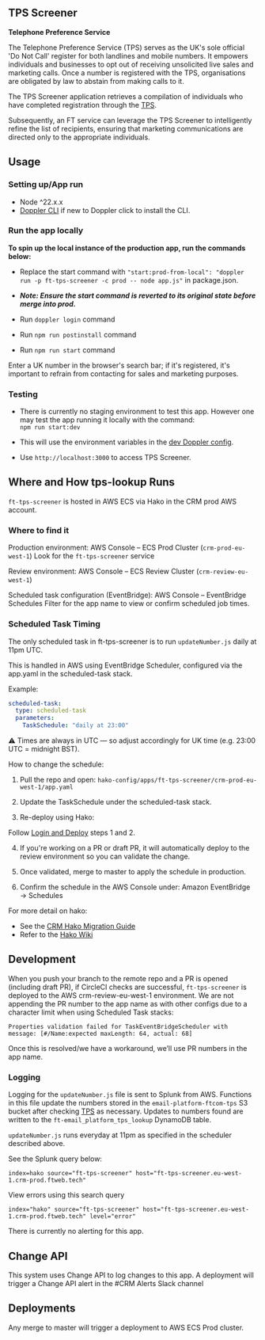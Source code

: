 ## TPS Screener

**Telephone Preference Service**

The Telephone Preference Service (TPS) serves as the UK's sole official 'Do Not Call' register for both landlines and mobile numbers. It empowers individuals and businesses to opt out of receiving unsolicited live sales and marketing calls. Once a number is registered with the TPS, organisations are obligated by law to abstain from making calls to it.

The TPS Screener application retrieves a compilation of individuals who have completed registration through the [TPS](https://www.tpsonline.org.uk/).

Subsequently, an FT service can leverage the TPS Screener to intelligently refine the list of recipients, ensuring that marketing communications are directed only to the appropriate individuals.

## Usage

### Setting up/App run

- Node ^22.x.x
- [Doppler CLI](https://docs.doppler.com/docs/install-cli) if new to Doppler click to install the CLI.

### Run the app locally

**To spin up the local instance of the production app, run the commands below:**

- Replace the start command with `"start:prod-from-local": "doppler run -p ft-tps-screener -c prod -- node app.js"` in package.json.
- **_Note: Ensure the start command is reverted to its original state before merge into prod._**

- Run `doppler login` command
- Run `npm run postinstall` command
- Run `npm run start` command

Enter a UK number in the browser's search bar; if it's registered, it's important to refrain from contacting for sales and marketing purposes.

### Testing

- There is currently no staging environment to test this app. However one may test the app running it locally with the command:   
`npm run start:dev`

- This will use the environment variables in the [dev Doppler config](https://dashboard.doppler.com/workplace/99fbb11f5bea112e94dd/projects/ft-tps-screener/configs/dev).    
- Use `http://localhost:3000` to access TPS Screener. 


## Where and How tps-lookup Runs
`ft-tps-screener` is hosted in AWS ECS via Hako in the CRM prod AWS account.

### Where to find it
Production environment:
AWS Console – ECS Prod Cluster (`crm-prod-eu-west-1`) 
Look for the `ft-tps-screener` service

Review environment:
AWS Console – ECS Review Cluster (`crm-review-eu-west-1`)

Scheduled task configuration (EventBridge):
AWS Console – EventBridge Schedules
Filter for the app name to view or confirm scheduled job times.

### Scheduled Task Timing
The only scheduled task in ft-tps-screener is to run `updateNumber.js` daily at 11pm UTC.

This is handled in AWS using EventBridge Scheduler, configured via the app.yaml in the scheduled-task stack.

Example:

```yaml
scheduled-task:
  type: scheduled-task
  parameters:
    TaskSchedule: "daily at 23:00"
 ```
⚠️ Times are always in UTC — so adjust accordingly for UK time (e.g. 23:00 UTC = midnight BST).

How to change the schedule:
1. Pull the repo and open:
`hako-config/apps/ft-tps-screener/crm-prod-eu-west-1/app.yaml`

2. Update the TaskSchedule under the scheduled-task stack.

3. Re-deploy using Hako:

Follow [Login and Deploy](https://financialtimes.atlassian.net/wiki/spaces/SF/pages/9086500865/CRM+Guide+Heroku+to+AWS+Migration+using+Hako#%3Aaws%3A---Login-%26-Deploy) steps 1 and 2.

4. If you're working on a PR or draft PR, it will automatically deploy to the review environment so you can validate the change.

5. Once validated, merge to master to apply the schedule in production.

6. Confirm the schedule in the AWS Console under:
Amazon EventBridge → Schedules


For more detail on hako:  
- See the [CRM Hako Migration Guide](https://financialtimes.atlassian.net/wiki/spaces/SF/pages/9086500865/CRM+Guide+Heroku+to+AWS+Migration+using+Hako)
- Refer to the [Hako Wiki](https://github.com/Financial-Times/hako-cli/wiki)

## Development
When you push your branch to the remote repo and a PR is opened (including draft PR), if CircleCI checks are successful, `ft-tps-screener` is deployed to the AWS crm-review-eu-west-1 environment. We are not appending the PR number to the app name as with other configs due to a character limit when using Scheduled Task stacks:  

`Properties validation failed for TaskEventBridgeScheduler with message: [#/Name:expected maxLength: 64, actual: 68]`             

Once this is resolved/we have a workaround, we’ll use PR numbers in the app name.

### Logging

Logging for the `updateNumber.js` file is sent to Splunk from AWS. Functions in this file update the numbers stored in the `email-platform-ftcom-tps` S3 bucket after checking [TPS](https://www.tpsonline.org.uk/) as necessary. Updates to numbers found are written to the `ft-email_platform_tps_lookup` DynamoDB table.

`updateNumber.js` runs everyday at 11pm as specified in the scheduler described above.

See the Splunk query below:

`index=hako source="ft-tps-screener" host="ft-tps-screener.eu-west-1.crm-prod.ftweb.tech"`

View errors using this search query

`index="hako" source="ft-tps-screener" host="ft-tps-screener.eu-west-1.crm-prod.ftweb.tech" level="error"`

There is currently no alerting for this app.

## Change API

This system uses Change API to log changes to this app. A deployment will trigger a Change API alert in the #CRM Alerts Slack channel

## Deployments

Any merge to master will trigger a deployment to AWS ECS Prod cluster.

